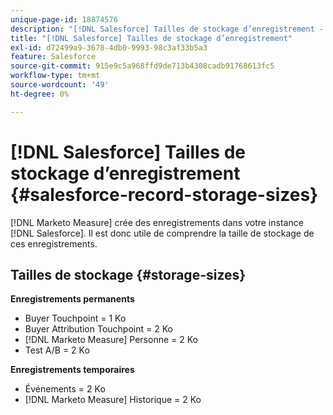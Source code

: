 ```yaml
---
unique-page-id: 18874576
description: "[!DNL Salesforce] Tailles de stockage d’enregistrement - [!DNL Marketo Measure]"
title: "[!DNL Salesforce] Tailles de stockage d’enregistrement"
exl-id: d72499a9-3678-4db0-9993-98c3af33b5a3
feature: Salesforce
source-git-commit: 915e9c5a968ffd9de713b4308cadb91768613fc5
workflow-type: tm+mt
source-wordcount: '49'
ht-degree: 0%

---
```


# [!DNL Salesforce] Tailles de stockage d’enregistrement {#salesforce-record-storage-sizes}

[!DNL Marketo Measure] crée des enregistrements dans votre instance [!DNL Salesforce]. Il est donc utile de comprendre la taille de stockage de ces enregistrements.

## Tailles de stockage {#storage-sizes}

**Enregistrements permanents**

* Buyer Touchpoint = 1 Ko
* Buyer Attribution Touchpoint = 2 Ko
* [!DNL Marketo Measure] Personne = 2 Ko
* Test A/B = 2 Ko

**Enregistrements temporaires**

* Événements = 2 Ko
* [!DNL Marketo Measure] Historique = 2 Ko
